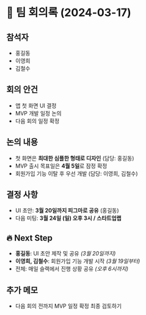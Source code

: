 # 📝 팀 회의록 (2024-03-17)

## 참석자
- 홍길동  
- 이영희  
- 김철수  


## 회의 안건
- 앱 첫 화면 UI 결정  
- MVP 개발 일정 논의  
- 다음 회의 일정 확정  


## 논의 내용
- 첫 화면은 **최대한 심플한 형태로 디자인** (담당: 홍길동)  
- MVP 출시 목표일은 **4월 5일**로 잠정 확정  
- 회원가입 기능 이탈 후 우선 개발 (담당: 이영희, 김철수)


## 결정 사항
- UI 초안: **3월 20일까지 피그마로 공유** (홍길동)  
- 다음 미팅: **3월 24일 (일) 오후 3시 / 스타트업랩**


## 🔥 Next Step
- **홍길동**: UI 초안 제작 및 공유 *(3월 20일까지)*  
- **이영희, 김철수**: 회원가입 기능 개발 시작 *(3월 19일부터)*  
- 전체: 매일 슬랙에서 진행 상황 공유 *(오후 6시까지)*  

## 추가 메모
- 다음 회의 전까지 MVP 일정 확정 최종 검토하기
